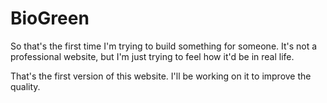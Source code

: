 # BioGreen

So that's the first time I'm trying to build something for someone. It's not a professional website, but I'm just trying to feel how it'd be in real life.

That's the first version of this website. I'll be working on it to improve the quality.
